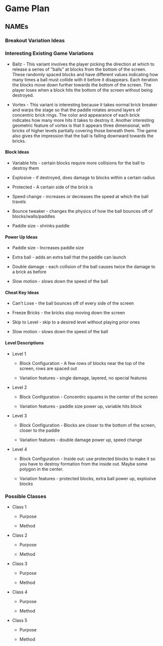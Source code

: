 # Game Plan
## NAMEs


### Breakout Variation Ideas

### Interesting Existing Game Variations

 * Ballz - This variant involves the player picking the direction at which to release a series of "balls" at blocks from
 the bottom of the screen. These randomly spaced blocks and have different values indicating how many times a ball
 must collide with it before it disappears. Each iteration the blocks move down further towards the bottom of the screen.
 The player loses when a block hits the bottom of the screen without being destroyed.

 * Vortex - This variant is interesting because it takes normal brick breaker and warps the stage so that the paddle
 rotates around layers of concentric brick rings. The color and appearance of each brick indicates how many more hits it
 takes to destroy it. Another interesting geometric feature of vortex is that it appears three dimensional, with bricks
 of higher levels partially covering those beneath them. The game also gives the impression that the ball is falling 
 downward towards the bricks. 


#### Block Ideas

 * Variable hits - certain blocks require more collisions for the ball to destroy them

 * Explosive - if destroyed, does damage to blocks within a certain radius

 * Protected - A certain side of the brick is 
 
 * Speed change - increases or decreases the speed at which the ball travels
 
 * Bounce tweaker - changes the physics of how the ball bounces off of blocks/walls/paddles

 * Paddle size - shrinks paddle


#### Power Up Ideas

 * Paddle size - Increases paddle size

 * Extra ball - adds an extra ball that the paddle can launch

 * Double damage - each collision of the ball causes twice the damage to a brick as before
 
 * Slow motion - slows down the speed of the ball


#### Cheat Key Ideas

 * Can't Lose - the ball bounces off of every side of the screen

 * Freeze Bricks - the bricks stop moving down the screen

 * Skip to Level - skip to a desired level without playing prior ones

 * Slow motion - slows down the speed of the ball


#### Level Descriptions

 * Level 1
   * Block Configuration - A few rows of blocks near the top of the screen, rows are spaced out

   * Variation features - single damage, layered, no special features

 * Level 2
   * Block Configuration - Concentirc squares in the center of the screen

   * Variation features - paddle size power up, variable hits block

 * Level 3
   * Block Configuration - Blocks are closer to the bottom of the screen, closer to the paddle

   * Variation features - double damage power up, speed change
   
 * Level 4
   * Block Configuration - Inside out: use protected blocks to make it so you have to destroy formation from the inside 
   out. Maybe some polygon in the center.

   * Variation features - protected blocks, extra ball power up, explosive blocks

### Possible Classes

 * Class 1
   * Purpose

   * Method

 * Class 2
   * Purpose

   * Method

 * Class 3
   * Purpose

   * Method

 * Class 4
   * Purpose

   * Method

 * Class 5
   * Purpose

   * Method
